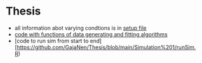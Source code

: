# Thesis

- all information abot varying condtions is in [setup file](https://github.com/GajaNen/Thesis/blob/main/Simulation%201/setup.R)
- [code with functions of data generating and fitting algorithms](https://github.com/GajaNen/Thesis/tree/main/Simulation%201/getOutput)
- [code to run sim from start to end][https://github.com/GajaNen/Thesis/blob/main/Simulation%201/runSim.R)
